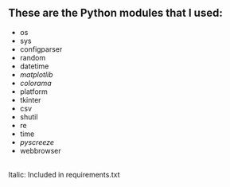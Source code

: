 ## These are the **Python** modules that I used:

+ os 
+ sys
+ configparser
+ random
+ datetime
+ _matplotlib_
+ _colorama_
+ platform
+ tkinter
+ csv
+ shutil
+ re
+ time
+ _pyscreeze_
+ webbrowser

<br>
Italic: Included in requirements.txt